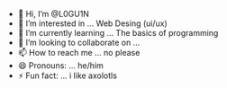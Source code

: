 - 👋 Hi, I’m @L0GU1N
- 👀 I’m interested in ... Web Desing (ui/ux)
- 🌱 I’m currently learning ... The basics of programming
- 💞️ I’m looking to collaborate on ... 
- 📫 How to reach me ... no please
- 😄 Pronouns: ... he/him
- ⚡ Fun fact: ... i like axolotls

<!---
L0GU1N/L0GU1N is a ✨ special ✨ repository because its `README.md` (this file) appears on your GitHub profile.
You can click the Preview link to take a look at your changes.
--->
